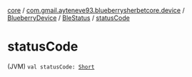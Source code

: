 [core](../../../index.md) / [com.gmail.ayteneve93.blueberrysherbetcore.device](../../index.md) / [BlueberryDevice](../index.md) / [BleStatus](index.md) / [statusCode](./status-code.md)

# statusCode

(JVM) `val statusCode: `[`Short`](https://kotlinlang.org/api/latest/jvm/stdlib/kotlin/-short/index.html)